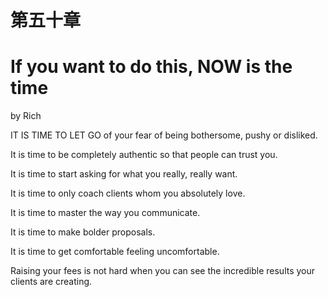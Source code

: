 # 第五十章

# If you want to do this, NOW is the time

by Rich

IT IS TIME TO LET GO of your fear of being bothersome, pushy or disliked.

It is time to be completely authentic so that people can trust you.

It is time to start asking for what you really, really want.

It is time to only coach clients whom you absolutely love.

It is time to master the way you communicate.

It is time to make bolder proposals.

It is time to get comfortable feeling uncomfortable.

Raising your fees is not hard when you can see the incredible results your clients are creating.
